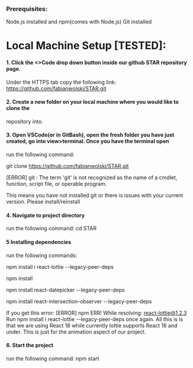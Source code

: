 ### Prerequisites:
Node.js installed and npm(comes with Node.js)
Git installed

# Local Machine Setup [TESTED]:

#### 1. Click the <>Code drop down button inside our github STAR repository page.
Under the HTTPS tab copy the following link:
https://github.com/fabianwolski/STAR.git

#### 2. Create a new folder on your local machine where you would like to clone the
repository into.

#### 3. Open VSCode(or in GitBash), open the fresh folder you have just created, go into view>terminal. Once you have the terminal open
run the following command:

git clone https://github.com/fabianwolski/STAR.git

[ERROR] git : The term 'git' is not recognized as the name of a cmdlet, function, script file, or 
operable program.

This means you have not installed git or there is issues with your current version. Please install/reinstall

#### 4. Navigate to project directory
run the following command:
cd STAR

#### 5 Installing dependencies
run the following commands:

npm install i react-lottie --legacy-peer-deps

npm install

npm install react-datepicker --legacy-peer-deps

npm install react-intersection-observer --legacy-peer-deps


If you get this error: 
[ERROR] npm ERR! While resolving: react-lottie@1.2.3
Run npm install i react-lottie --legacy-peer-deps once again.
All this is is that we are using React 18 while currently lottie supports React 16 and under.
This is just for the animation aspect of our project.

#### 6. Start the project
run the following command:
npm start
